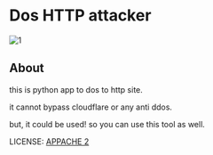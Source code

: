 # Dos HTTP attacker
![1](https://img.shields.io/github/downloads/Ghalbeyou/Http-Dos-Attack-Tool/0.1/total?label=download)
## About
this is python app to dos to http site.

it cannot bypass cloudflare or any anti ddos.

but, it could be used! so you can use this tool as well.

LICENSE: [APPACHE 2](LICENSE)